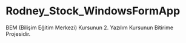 # Rodney_Stock_WindowsFormApp
BEM (Bilişim Eğitim Merkezi) Kursunun 2. Yazılım Kursunun Bitirime Projesidir.

